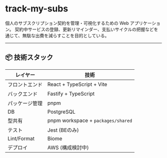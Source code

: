 # track-my-subs

個人のサブスクリプション契約を管理・可視化するための Web アプリケーション。
契約中サービスの登録、更新リマインダー、支払いサイクルの把握などを通じて、無駄な出費を減らすことを目的としている。

---

## 📦 技術スタック

| レイヤー     | 技術                             |
|--------------|----------------------------------|
| フロントエンド | React + TypeScript + Vite         |
| バックエンド   | Fastify + TypeScript              |
| パッケージ管理 | pnpm                              |
| DB           | PostgreSQL                        |
| 型共有        | pnpm workspace + `packages/shared` |
| テスト        | Jest (BEのみ)                     |
| Lint/Format  | Biome                             |
| デプロイ      | AWS (構成検討中)                 |
